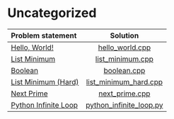 # Uncategorized

|    Problem statement     |          Solution           |
|:-------------------------|:---------------------------:|
| [Hello, World!][]        | [hello_world.cpp][]         |
| [List Minimum][]         | [list_minimum.cpp][]        |
| [Boolean][]              | [boolean.cpp][]             |
| [List Minimum (Hard)][]  | [list_minimum_hard.cpp][]   |
| [Next Prime][]           | [next_prime.cpp][]          |
| [Python Infinite Loop][] | [python_infinite_loop.py][] |

[Hello, World!]:        http://www.dmoj.ca/problem/helloworld
[List Minimum]:         http://www.dmoj.ca/problem/bf1
[Boolean]:              http://www.dmoj.ca/problem/boolean
[List Minimum (Hard)]:  http://www.dmoj.ca/problem/bf1hard
[Next Prime]:           http://www.dmoj.ca/problem/bf3
[Python Infinite Loop]: http://www.dmoj.ca/problem/shortest1

[hello_world.cpp]:         hello_world.cpp
[list_minimum.cpp]:        list_minimum.cpp
[boolean.cpp]:             boolean.cpp
[list_minimum_hard.cpp]:   list_minimum_hard.cpp
[next_prime.cpp]:          next_prime.cpp
[python_infinite_loop.py]: python_infinite_loop.py
